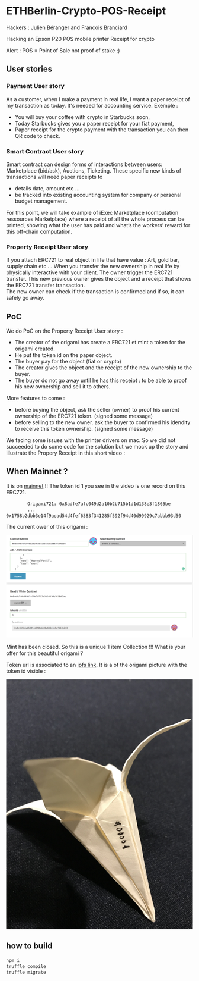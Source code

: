 # ETHBerlin-Crypto-POS-Receipt

Hackers : Julien Béranger and Francois Branciard


Hacking an Epson P20 POS mobile printer Receipt for crypto

Alert : POS = Point of Sale not proof of stake ;)

## User stories

### Payment User story
As a customer, when I make a payment in real life, I want a paper receipt of my transaction as today. It's needed for accounting service.
Exemple :
- You will buy your coffee with crypto in Starbucks soon,
- Today Starbucks gives you a paper receipt for your fiat payment,
- Paper receipt for the crypto payment with the transaction you can then QR code to check.

### Smart Contract User story

Smart contract can design forms of interactions between users: Marketplace (bid/ask), Auctions, Ticketing. These specific new kinds of transactions will need paper receipts to
- details date, amount etc ...
- be tracked into existing accounting system for company or personal budget management.

For this point, we will take example of iExec Marketplace (computation ressources Marketplace) where a receipt of all the whole process can be printed, showing what the user has paid and what’s the workers’ reward for this off-chain computation.


### Property Receipt User story

If you attach ERC721 to real object in life that have value : Art, gold bar, supply chain etc ...
When you transfer the new ownership in real life by physically interactive with your client. The owner trigger the ERC721 transfer. This new previous owner gives the object and a receipt that shows the ERC721 transfer transaction.  
The new owner can check if the transaction is confirmed and if so, it can safely go away.

## PoC
We do PoC on the Property Receipt User story :

- The creator of the origami has create a ERC721 et mint a token for the origami created.
- He put the token id on the paper object.
- The buyer pay for the object (fiat or crypto)
- The creator gives the object and the receipt of the new ownership to the buyer.
- The buyer do not go away until he has this receipt : to be able to proof his new ownership and sell it to others.

More features to come :
- before buying the object, ask the seller (owner) to proof his current ownership of the ERC721 token. (signed some message)
- before selling to the new owner. ask the buyer to confirmed his idendity to receive this token ownership. (signed some message)


We facing some issues with the printer drivers on mac. So we did not succeeded to do some code for the solution but we mock up the story and illustrate the Propery Receipt in this short video :

## When Mainnet ?
It is on [mainnet](https://etherscan.io/address/0x8adfe7afc049d2a10b2b715b1d1d138e3f1865be)  !! The token id 1 you see in the video is one record on this ERC721.

```
        Origami721: 0x8adfe7afc049d2a10b2b715b1d1d138e3f1865be
        ... 0x1758b2dbb3e14f9aead54d4fef6383f341285f592f94d40d99929c7abbb93d50
```
The current ower of this origami :

![part1](https://github.com/branciard/ETHBerlin-Crypto-POS-Receipt/blob/master/mainnet/currentOwner.png)



Mint has been closed. So this is a unique 1 item Collection !!! What is your offer for this beautiful origami ?

Token url is  associated to an [ipfs link](https://github.com/branciard/ETHBerlin-Crypto-POS-Receipt/blob/master/migrations/2_deploy_contracts.js#L15). It is a of the origami picture with the token id visible :

![part2](https://github.com/branciard/ETHBerlin-Crypto-POS-Receipt/blob/master/mainnet/QmQV992LRzKibKnoBKtzydwV1ZDr3EiuGUnXWaZvzeq3jt.jpg)




## how to build
```
npm i
truffle compile
truffle migrate
```
